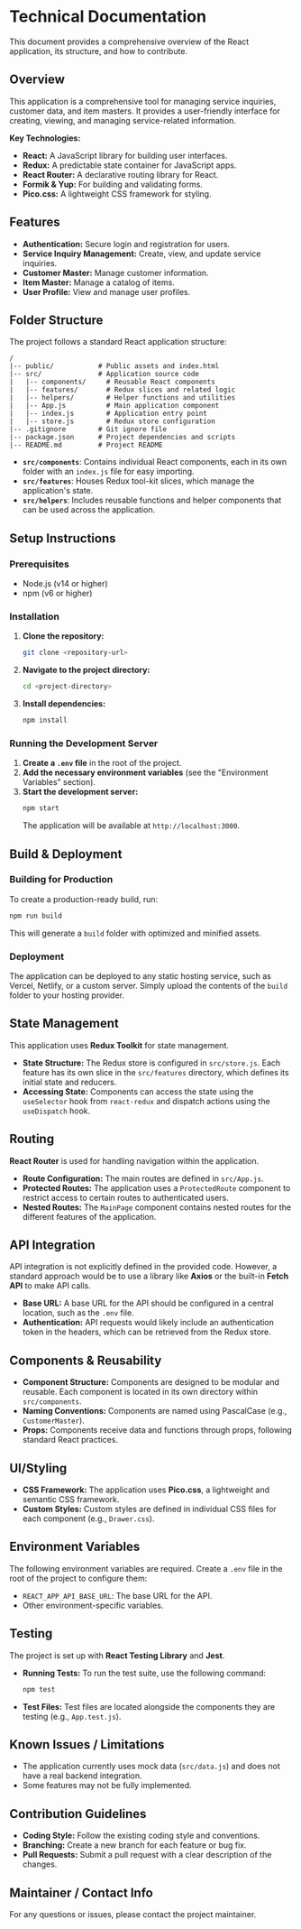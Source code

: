 # Technical Documentation

This document provides a comprehensive overview of the React application, its structure, and how to contribute.

## Overview

This application is a comprehensive tool for managing service inquiries, customer data, and item masters. It provides a user-friendly interface for creating, viewing, and managing service-related information.

**Key Technologies:**

*   **React:** A JavaScript library for building user interfaces.
*   **Redux:** A predictable state container for JavaScript apps.
*   **React Router:** A declarative routing library for React.
*   **Formik & Yup:** For building and validating forms.
*   **Pico.css:** A lightweight CSS framework for styling.

## Features

*   **Authentication:** Secure login and registration for users.
*   **Service Inquiry Management:** Create, view, and update service inquiries.
*   **Customer Master:** Manage customer information.
*   **Item Master:** Manage a catalog of items.
*   **User Profile:** View and manage user profiles.

## Folder Structure

The project follows a standard React application structure:

```
/
|-- public/           # Public assets and index.html
|-- src/              # Application source code
|   |-- components/     # Reusable React components
|   |-- features/       # Redux slices and related logic
|   |-- helpers/        # Helper functions and utilities
|   |-- App.js          # Main application component
|   |-- index.js        # Application entry point
|   |-- store.js        # Redux store configuration
|-- .gitignore        # Git ignore file
|-- package.json      # Project dependencies and scripts
|-- README.md         # Project README
```

*   **`src/components`**: Contains individual React components, each in its own folder with an `index.js` file for easy importing.
*   **`src/features`**: Houses Redux tool-kit slices, which manage the application's state.
*   **`src/helpers`**: Includes reusable functions and helper components that can be used across the application.

## Setup Instructions

### Prerequisites

*   Node.js (v14 or higher)
*   npm (v6 or higher)

### Installation

1.  **Clone the repository:**
    ```bash
    git clone <repository-url>
    ```
2.  **Navigate to the project directory:**
    ```bash
    cd <project-directory>
    ```
3.  **Install dependencies:**
    ```bash
    npm install
    ```

### Running the Development Server

1.  **Create a `.env` file** in the root of the project.
2.  **Add the necessary environment variables** (see the "Environment Variables" section).
3.  **Start the development server:**
    ```bash
    npm start
    ```
    The application will be available at `http://localhost:3000`.

## Build & Deployment

### Building for Production

To create a production-ready build, run:
```bash
npm run build
```
This will generate a `build` folder with optimized and minified assets.

### Deployment

The application can be deployed to any static hosting service, such as Vercel, Netlify, or a custom server. Simply upload the contents of the `build` folder to your hosting provider.

## State Management

This application uses **Redux Toolkit** for state management.

*   **State Structure:** The Redux store is configured in `src/store.js`. Each feature has its own slice in the `src/features` directory, which defines its initial state and reducers.
*   **Accessing State:** Components can access the state using the `useSelector` hook from `react-redux` and dispatch actions using the `useDispatch` hook.

## Routing

**React Router** is used for handling navigation within the application.

*   **Route Configuration:** The main routes are defined in `src/App.js`.
*   **Protected Routes:** The application uses a `ProtectedRoute` component to restrict access to certain routes to authenticated users.
*   **Nested Routes:** The `MainPage` component contains nested routes for the different features of the application.

## API Integration

API integration is not explicitly defined in the provided code. However, a standard approach would be to use a library like **Axios** or the built-in **Fetch API** to make API calls.

*   **Base URL:** A base URL for the API should be configured in a central location, such as the `.env` file.
*   **Authentication:** API requests would likely include an authentication token in the headers, which can be retrieved from the Redux store.

## Components & Reusability

*   **Component Structure:** Components are designed to be modular and reusable. Each component is located in its own directory within `src/components`.
*   **Naming Conventions:** Components are named using PascalCase (e.g., `CustomerMaster`).
*   **Props:** Components receive data and functions through props, following standard React practices.

## UI/Styling

*   **CSS Framework:** The application uses **Pico.css**, a lightweight and semantic CSS framework.
*   **Custom Styles:** Custom styles are defined in individual CSS files for each component (e.g., `Drawer.css`).

## Environment Variables

The following environment variables are required. Create a `.env` file in the root of the project to configure them:

*   `REACT_APP_API_BASE_URL`: The base URL for the API.
*   Other environment-specific variables.

## Testing

The project is set up with **React Testing Library** and **Jest**.

*   **Running Tests:** To run the test suite, use the following command:
    ```bash
    npm test
    ```
*   **Test Files:** Test files are located alongside the components they are testing (e.g., `App.test.js`).

## Known Issues / Limitations

*   The application currently uses mock data (`src/data.js`) and does not have a real backend integration.
*   Some features may not be fully implemented.

## Contribution Guidelines

*   **Coding Style:** Follow the existing coding style and conventions.
*   **Branching:** Create a new branch for each feature or bug fix.
*   **Pull Requests:** Submit a pull request with a clear description of the changes.

## Maintainer / Contact Info

For any questions or issues, please contact the project maintainer.
